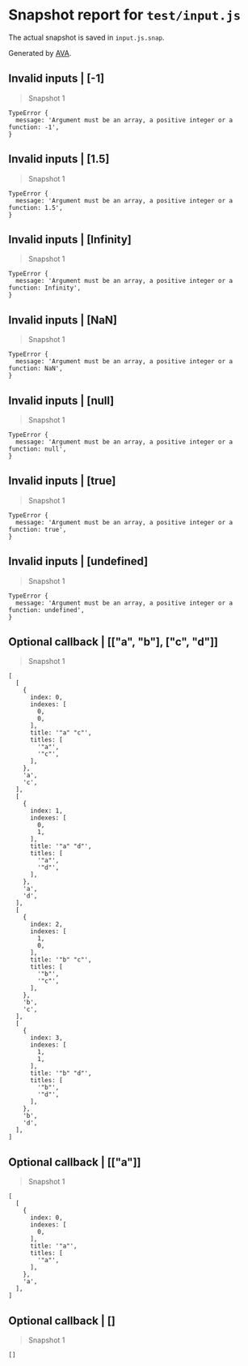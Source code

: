 # Snapshot report for `test/input.js`

The actual snapshot is saved in `input.js.snap`.

Generated by [AVA](https://ava.li).

## Invalid inputs | [-1]

> Snapshot 1

    TypeError {
      message: 'Argument must be an array, a positive integer or a function: -1',
    }

## Invalid inputs | [1.5]

> Snapshot 1

    TypeError {
      message: 'Argument must be an array, a positive integer or a function: 1.5',
    }

## Invalid inputs | [Infinity]

> Snapshot 1

    TypeError {
      message: 'Argument must be an array, a positive integer or a function: Infinity',
    }

## Invalid inputs | [NaN]

> Snapshot 1

    TypeError {
      message: 'Argument must be an array, a positive integer or a function: NaN',
    }

## Invalid inputs | [null]

> Snapshot 1

    TypeError {
      message: 'Argument must be an array, a positive integer or a function: null',
    }

## Invalid inputs | [true]

> Snapshot 1

    TypeError {
      message: 'Argument must be an array, a positive integer or a function: true',
    }

## Invalid inputs | [undefined]

> Snapshot 1

    TypeError {
      message: 'Argument must be an array, a positive integer or a function: undefined',
    }

## Optional callback | [["a", "b"], ["c", "d"]]

> Snapshot 1

    [
      [
        {
          index: 0,
          indexes: [
            0,
            0,
          ],
          title: '"a" "c"',
          titles: [
            '"a"',
            '"c"',
          ],
        },
        'a',
        'c',
      ],
      [
        {
          index: 1,
          indexes: [
            0,
            1,
          ],
          title: '"a" "d"',
          titles: [
            '"a"',
            '"d"',
          ],
        },
        'a',
        'd',
      ],
      [
        {
          index: 2,
          indexes: [
            1,
            0,
          ],
          title: '"b" "c"',
          titles: [
            '"b"',
            '"c"',
          ],
        },
        'b',
        'c',
      ],
      [
        {
          index: 3,
          indexes: [
            1,
            1,
          ],
          title: '"b" "d"',
          titles: [
            '"b"',
            '"d"',
          ],
        },
        'b',
        'd',
      ],
    ]

## Optional callback | [["a"]]

> Snapshot 1

    [
      [
        {
          index: 0,
          indexes: [
            0,
          ],
          title: '"a"',
          titles: [
            '"a"',
          ],
        },
        'a',
      ],
    ]

## Optional callback | []

> Snapshot 1

    []
